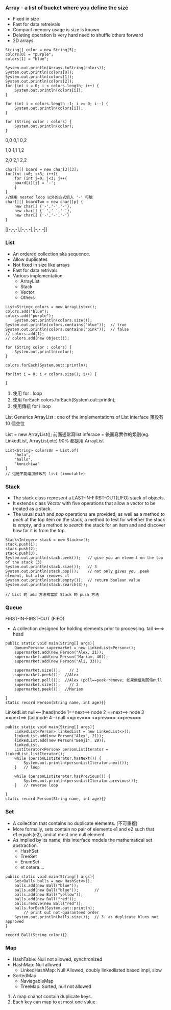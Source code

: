 ### Array - a list of bucket where you define the size
+  Fixed in size
+  Fast for data retreivals
+  Compact memory usage is size is known
+  Deleting operation is very hard
   need to shuffle others forward
+  2D arrays
```
String[] color = new String[5];
colors[0] = "purple";
colors[1] = "blue";

System.out.println(Arrays.toString(colors));
System.out.println(colors[0]);
System.out.println(colors[1]);
System.out.println(colors[2]);
for [int i = 0; i < colors.length; i++) {
	System.out.println(colors[i]);
}

for (int i = colors.length -1; i >= 0; i--) {
	System.out.println(colors[i]);
}

for (String color : colors) {
	System.out.println(color);
}

```
0,0		0,1		0,2

1,0		1,1		1,2

2,0		2,1		2,2
```
char[][] board = new char[3][3];
for(int i=0; i<3; i++){
	for (int j=0; j<3; j++{
	board[i][j] = '-';
	}
}
//使用 nested loop 以外的方式填入 '-' 符號
char[][] boardTwo = new char[]p[ {
	new char[] {'-','-','-'},
	new char[] {'-','-','-'},
	new char[] {'-','-','-'}
}
```
[[-,-,-],[-,-,-],[-,-,-]]

### List
+ An ordered collection aka sequence.
+ Allow duplicates
+ Not fixed in size like arrays
+ Fast for data retrivals
+ Various implementation
	+ ArrayList
	+ Stack
	+ Vector
	+ Others
```
List<String> colors = new ArrayList<>();
colors.add("blue");
colors.add("purple");
	System.out.println(colors.size());
System.out.println(colors.contains("blue"));  // true
System.out.println(colors.contains("pink"));  // false
// colors.add(1);
// colors.add(new Object());

for (String color : colors) {
	System.out.println(color);
}

colors.forEach(System.out::println);

for(int i = 0; i < colors.size(); i++) {

}

```
1. 使用 for : loop
2. 使用 forEach
colors.forEach(System.out::println);
3. 使用傳統 for i loop

List<E>  Generics
ArrayList : one of the implementations of List interface
預設有 10 個空位

List<E> = new ArrayList<E>();
前面通常寫list inferace  =  後面寫實作的類別(eg. LinkedList, ArrayList,etc)
90% 都是用 ArrayList

```
List<String> colorsUn = List.of(
	"hola",
	"hallo",
	"konichiwa"
}
// 這是不能增加修改的 list (immutable)
```

### Stack
+ The stack class represent a LAST-IN-FIRST-OUT(LIFO) stack of objects.
+ It extends class *Vector* with five operations that allow a vector to be treated as a stack.
+ The usual *push* and *pop* operations are provided,
	as well as a method to *peek* at the top item on the stack,
	a method to test for whether the stack is *empty*, and a method
	to *search* the stack for an item and and discover how far it is from the top.
```
Stack<Integer> stack = new Stack<>();
stack.push(1);
stack.push(2);
stack.push(3);
System.out.println(stack.peek());	// give you an element on the top of the stack (3)
System.out.println(stack.size());	// 3
System.out.println(stack.pop());	// not only gives you .peek element, but also removes it
System.out.println(stack.empty());	// return boolean value 
System.out.println(stack.search(3));

// List 的 add 方法相當於 Stack 的 push 方法
```

### Queue
FIRST-IN-FIRST-OUT (FIFO)
+ A collection designed for holding elements prior to processing.
	tail <===> head
```
public static void main(String[] args){
	Queue<Person> supermarket = new LinkedList<Person>();
	supermarket.add(new Person("Alex, 21));
	supermarket.add(new Person("Mariam, 40));
	supermarket.add(new Person("Ali, 33));
	
	supermarket.size());	// 3
	supermarket.peek());  //Alex
	supermarket.poll());  //Alex (poll==peek+remove; 如果無值則回傳null
	supermarket.size());	// 2
	supermarket.peek());  //Mariam

}
static record Person(String name, int age){}

```
LinkedList
null<--(head)node 1==next==> node 2 ==next==> node 3 ==next==> (tail)node 4-->null
				   <=prev===		<=prev===		 <=prev=== 


```
public static void main(String[] args){
	LinkedList<Person> linkedList = new LinkedList<>();
	linkedList.add(new Person("Alex", 21));
	linkedList.add(new Person("Benji", 29));
	linkedList.
	ListIterator<Person> personListIterator = linkedList.listIterator();
	while (personListIterator.hasNext()) {
		System.out.println(personListIterator.next());
	}	// loop 

	while (personListIterator.hasPrevious()) {
		System.out.println(personListIterator.previous());
	}	// reverse loop

}
static record Person(String name, int age){}
```

### Set
+ A collection that contains no duplicate elements. (不可重複)
+ More formally, sets contain no pair of elements e1 and e2 such that e1.equals(e2), and at most one null element.
+ As implied by its name, this interface models the mathematical set abstraction.
	+ HashSet
	+ TreeSet
	+ EnumSet
	+ et cetera....

```
public static void main(String[] args){
	Set<Ball> balls = new HashSet<>();
	balls.add(new Ball("blue"));
	balls.add(new Ball("blue"));	   //
	balls.add(new Ball("yellow"));
	balls.add(new Ball("red"));
	balls.remove(new Ball("red"));
	balls.forEach(System.out::println);  
		// print out not-quaranteed order
	System.out.println(balls.size());  // 3. as duplicate blues not approved
}

record Ball(String color){}
```

### Map
+ HashTable: Null not allowed, synchronized
+ HashMap: Null allowed
    + LinkedHashMap: Null Allowed, doubly linkedlisted based impl, slow
+ SortedMap
    + NaviagableMap
    + TreeMap: Sorted, null not allowed
1. A map cnanot contain duplicate keys.
2. Each key can map to at most one value.